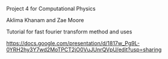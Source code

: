 Project 4 for Computational Physics

Aklima Khanam and Zae Moore

Tutorial for fast fourier transform method and uses

https://docs.google.com/presentation/d/1817w_Pg9L-0YRH2hy3Y7wd2MoTPCT2jO0VuJUnrQVpU/edit?usp=sharing